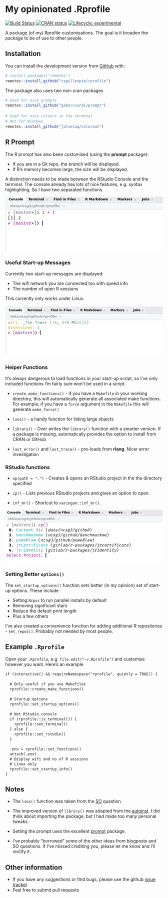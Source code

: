 
<!-- README.md is generated from README.Rmd. Please edit that file -->

# My opinionated .Rprofile

<!-- badges: start -->

[![Build
Status](https://api.travis-ci.org/csgillespie/rprofile.png?branch=master)](https://travis-ci.org/csgillespie/rprofile)
[![CRAN
status](https://www.r-pkg.org/badges/version/rprofile)](https://CRAN.R-project.org/package=rprofile)
[![Lifecycle:
experimental](https://img.shields.io/badge/lifecycle-experimental-orange.svg)](https://www.tidyverse.org/lifecycle/#experimental)
<!-- badges: end -->

A package (of my) Rprofile customisations. The goal is it broaden the
package to be of use to other people.

## Installation

You can install the development version from
[GitHub](https://github.com/) with:

``` r
# install.packages("remotes")
remotes::install_github("csgillespie/rprofile")
```

The package also uses two non-cran packages

``` r
# Used for nice prompts
remotes::install_github("gaborcsardi/prompt")

# Used for nice colours in the terminal
# Not for Windows
remotes::install_github("jalvesaq/colorout")
```

## R Prompt

The R prompt has also been customised (using the **prompt** package):

  - If you are in a Git repo, the branch will be displayed.
  - If R’s memory becomes large, the size will be displayed.

A distinction needs to be made between the RStudio Console and the
terminal. The console already has lots of nice features, e.g. syntax
highlighting. So I have two separated functions.

![](man/figures/prompt.png)

### Useful Start-up Messages

Currently two start-up messages are displayed:

  - The wifi network you are connected too with speed info
  - The number of open R sessions

This currently only works under Linux.

![](man/figures/startup-message.png)

### Helper Functions

It’s always dangerous to load functions in your start-up script, so I’ve
only included functions I’m fairly sure won’t be used in a script.

  - `create_make_functions()` - if you have a `Makefile` in your working
    directory, this will automatically generate all associated make
    functions. For example, if you have a `force` argument in the
    `Makefile` this will generate `make_force()`

  - `lsos()` - a handy function for listing large objects

  - `library()` - Over writes the `library()` function with a smarter
    version. If a package is missing, automatically provides the option
    to install from CRAN or GitHub

  - `last_error()` and `last_trace()` - pre-loads from **rlang**. Nicer
    error investigation

### RStudio functions

  - `op(path = ".")` - Creates & opens an RStudio project in the the
    directory specified

  - `cp()` - Lists previous RStudio projects and gives an option to
    open.

  - `inf_mr()` - Shortcut to `xaringan::inf_mr()`.

![](man/figures/cp.png)

### Setting Better `options()`

The `set_startup_options()` function sets better (in my opinion) set of
start-up options. These include

  - Setting `Ncpus` to run parallel installs by default
  - Removing significant stars
  - Reduce the default print length
  - Plus a few others

I’ve also created a convenience function for adding additional R
repositories - `set_repos()`. Probably not needed by most people.

## Example `.Rprofile`

Open your `.Rprofile`, e.g. `file.edit("~/.Rprofile")` and customise
however you want. Here’s an example

    if (interactive() && requireNamespace("rprofile", quietly = TRUE)) {
    
      # Only useful if you use Makefiles
      rprofile::create_make_functions()
      
      # Startup options
      rprofile::set_startup_options()
      
      # Not RStudio console
      if (rprofile::is_terminal()) {
        rprofile::set_terminal()
      } else {
        rprofile::set_rstudio()
      }
    
      .env = rprofile::set_functions()
      attach(.env)
      # Display wifi and no of R sessions
      # Linux only
      rprofile::set_startup_info()
    }

## Notes

  - The `lsos()` function was taken from the
    [SO](https://stackoverflow.com/q/1358003/203420) question.

  - The improved version of `library()` was adapted from the
    [autoinst](https://github.com/jimhester/autoinst/). I did think
    about importing the package, but I had made too many personal
    tweaks.

  - Setting the prompt uses the excellent
    [prompt](https://github.com/gaborcsardi/prompt) package.

  - I’ve probably “borrowed” some of the other ideas from blogposts and
    SO questions. If I’ve missed crediting you, please let me know and
    I’ll rectify it.

## Other information

  - If you have any suggestions or find bugs, please use the github
    [issue tracker](https://github.com/csgillespie/rprofile/issues)
  - Feel free to submit pull requests
